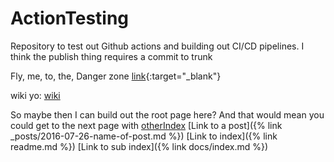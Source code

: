 # ActionTesting
Repository to test out Github actions and building out CI/CD pipelines. I think the publish thing requires a commit to trunk

Fly, me, to, the, Danger zone
[link](www.google.com){:target="_blank"}


wiki yo: [wiki](https://github.com/Richard-Gist/actions-testing/wiki)

So maybe then I can build out the root page here? And that would mean you could get to the next page with [otherIndex](./docs/index.md)
[Link to a post]({% link _posts/2016-07-26-name-of-post.md %})
[Link to index]({% link readme.md %})
[Link to sub index]({% link docs/index.md %})



